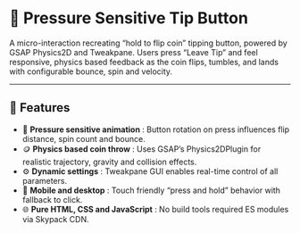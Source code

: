 # 🎯 Pressure Sensitive Tip Button

A micro-interaction recreating “hold to flip coin” tipping button, powered by GSAP Physics2D and Tweakpane. Users press “Leave Tip” and feel responsive, physics based feedback as the coin flips, tumbles, and lands with configurable bounce, spin and velocity.

---

## 🚀 Features  
- 🔄 **Pressure sensitive animation** : Button rotation on press influences flip distance, spin count and bounce.  
- 🪙 **Physics based coin throw** : Uses GSAP’s Physics2DPlugin for realistic trajectory, gravity and collision effects.  
- ⚙️ **Dynamic settings** : Tweakpane GUI enables real-time control of all parameters.
- 📱 **Mobile and desktop** : Touch friendly “press and hold” behavior with fallback to click.  
- 🌐 **Pure HTML, CSS and JavaScript** : No build tools required ES modules via Skypack CDN. 
